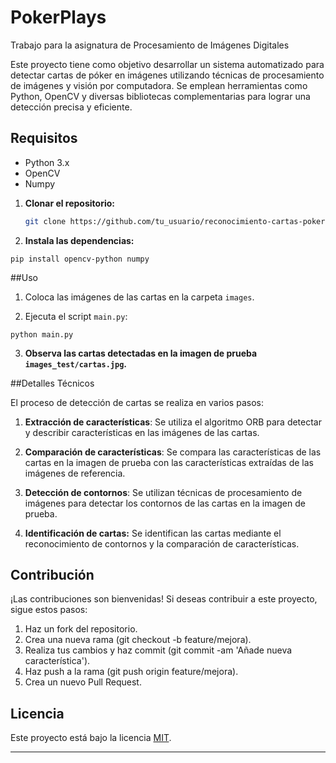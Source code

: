 # PokerPlays
Trabajo para la asignatura de Procesamiento de Imágenes Digitales

Este proyecto tiene como objetivo desarrollar un sistema automatizado para detectar cartas de póker en imágenes utilizando técnicas de procesamiento de imágenes y visión por computadora. Se emplean herramientas como Python, OpenCV y diversas bibliotecas complementarias para lograr una detección precisa y eficiente.

## Requisitos

- Python 3.x
- OpenCV
- Numpy

1. **Clonar el repositorio:**

    ```bash
    git clone https://github.com/tu_usuario/reconocimiento-cartas-poker.git
    ```

2. **Instala las dependencias:**

```
pip install opencv-python numpy
```

##Uso

1. Coloca las imágenes de las cartas en la carpeta `images`.

2. Ejecuta el script `main.py`:

```
python main.py
```

3. **Observa las cartas detectadas en la imagen de prueba `images_test/cartas.jpg`.**

##Detalles Técnicos

El proceso de detección de cartas se realiza en varios pasos:

1. **Extracción de características**: Se utiliza el algoritmo ORB para detectar y describir características en las imágenes de las cartas.

2. **Comparación de características**: Se compara las características de las cartas en la imagen de prueba con las características extraídas de las imágenes de referencia.

3. **Detección de contornos**: Se utilizan técnicas de procesamiento de imágenes para detectar los contornos de las cartas en la imagen de prueba.

4. **Identificación de cartas:** Se identifican las cartas mediante el reconocimiento de contornos y la comparación de características.

## Contribución

¡Las contribuciones son bienvenidas! Si deseas contribuir a este proyecto, sigue estos pasos:

1. Haz un fork del repositorio.
2. Crea una nueva rama (git checkout -b feature/mejora).
3. Realiza tus cambios y haz commit (git commit -am 'Añade nueva característica').
4. Haz push a la rama (git push origin feature/mejora).
5. Crea un nuevo Pull Request.

## Licencia

Este proyecto está bajo la licencia [MIT](LICENSE).

---
